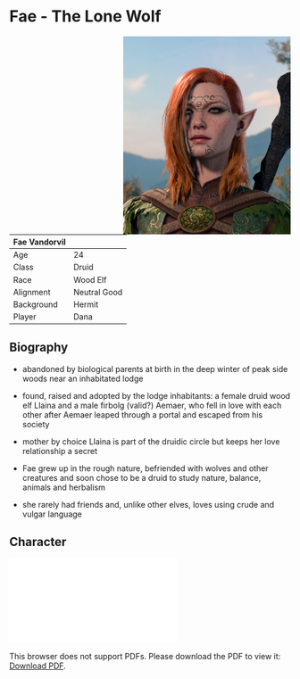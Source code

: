# Fae - The Lone Wolf



<img src="Fae_portrait.png" style="float: right;" alt="Fae" width="300"/>

| Fae Vandorvil |               |
|---------------|---------------|
| Age           | 24            |
| Class         | Druid         |
| Race          | Wood Elf      |
| Alignment     | Neutral Good  |
| Background    | Hermit        |
| Player        | Dana          |

## Biography

- abandoned by biological parents at birth in the deep winter of peak side woods near an inhabitated lodge

- found, raised and adopted by the lodge inhabitants: a female druid wood elf Llaina and a male firbolg (valid?) Aemaer, who fell in love with each other after Aemaer leaped through a portal and escaped from his society

- mother by choice Llaina is part of the druidic circle but keeps her love relationship a secret

- Fae grew up in the rough nature, befriended with wolves and other creatures and soon chose to be a druid to study nature, balance, animals and herbalism

- she rarely had friends and, unlike other elves, loves using crude and vulgar language

## Character

<object data="Fae_CharacterSheet.pdf" type="application/pdf" width="816px" height="1024x">
    <embed src="Fae_CharacterSheet.pdf">
        <p>This browser does not support PDFs. Please download the PDF to view it: <a href="Fae_CharacterSheet.pdf">Download PDF</a>.</p>
    </embed>
</object>
